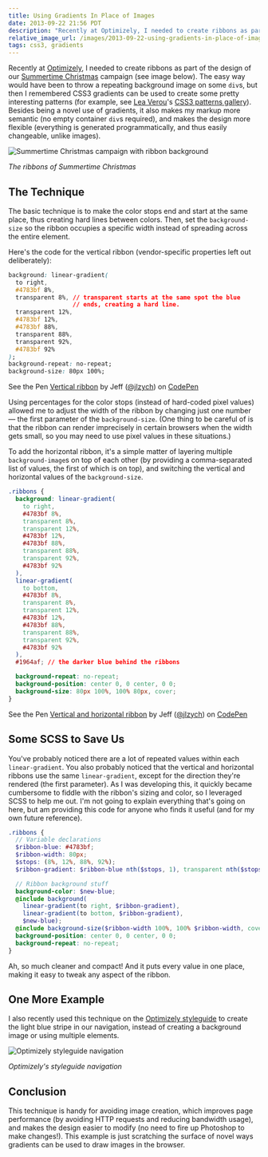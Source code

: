 ```yaml
---
title: Using Gradients In Place of Images
date: 2013-09-22 21:56 PDT
description: "Recently at Optimizely, I needed to create ribbons as part of the design of our Summertime Christmas campaign. The easy way would have been to throw a repeating background image on some `div`s, but then I remembered CSS3 gradients can be used to create some pretty interesting patterns."
relative_image_url: /images/2013-09-22-using-gradients-in-place-of-images/summertime-xmas.png
tags: css3, gradients
---
```


Recently at [Optimizely](https://www.optimizely.com), I needed to create ribbons as part of the design of our [Summertime Christmas](https://www.optimizely.com/ecommerce-ab-testing) campaign (see image below). The easy way would have been to throw a repeating background image on some `div`s, but then I remembered CSS3 gradients can be used to create some pretty interesting patterns (for example, see [Lea Verou](http://lea.verou.me/)'s [CSS3 patterns gallery](http://lea.verou.me/css3patterns/)). Besides being a novel use of gradients, it also makes my markup more semantic (no empty container `div`s required), and makes the design more flexible (everything is generated programmatically, and thus easily changeable, unlike images).

![Summertime Christmas campaign with ribbon background](http://jlzych.com/images/2013-09-22-using-gradients-in-place-of-images/summertime-xmas.png)

_The ribbons of Summertime Christmas_

## The Technique

The basic technique is to make the color stops end and start at the same place, thus creating hard lines between colors. Then, set the `background-size` so the ribbon occupies a specific width instead of spreading across the entire element.

Here's the code for the vertical ribbon (vendor-specific properties left out deliberately):

```css
background: linear-gradient(
  to right,
  #4783bf 8%,
  transparent 8%, // transparent starts at the same spot the blue
                  // ends, creating a hard line.
  transparent 12%,
  #4783bf 12%,
  #4783bf 88%,
  transparent 88%,
  transparent 92%,
  #4783bf 92%
);
background-repeat: no-repeat;
background-size: 80px 100%;
```

<p data-height="268" data-theme-id="0" data-slug-hash="DhIJp" data-user="jlzych" data-default-tab="result" class='codepen'>See the Pen <a href='http://codepen.io/jlzych/pen/DhIJp'>Vertical ribbon</a> by Jeff (<a href='http://codepen.io/jlzych'>@jlzych</a>) on <a href='http://codepen.io'>CodePen</a></p>
<script async src="http://codepen.io/assets/embed/ei.js"></script>

Using percentages for the color stops (instead of hard-coded pixel values) allowed me to adjust the width of the ribbon by changing just one number — the first parameter of the `background-size`. (One thing to be careful of is that the ribbon can render imprecisely in certain browsers when the width gets small, so you may need to use pixel values in these situations.)

To add the horizontal ribbon, it's a simple matter of layering multiple `background-image`s on top of each other (by providing a comma-separated list of values, the first of which is on top), and switching the vertical and horizontal values of the `background-size`.

```css
.ribbons {
  background: linear-gradient(
    to right,
    #4783bf 8%,
    transparent 8%,
    transparent 12%,
    #4783bf 12%,
    #4783bf 88%,
    transparent 88%,
    transparent 92%,
    #4783bf 92%
  ),
  linear-gradient(
    to bottom,
    #4783bf 8%,
    transparent 8%,
    transparent 12%,
    #4783bf 12%,
    #4783bf 88%,
    transparent 88%,
    transparent 92%,
    #4783bf 92%
  ),
  #1964af; // the darker blue behind the ribbons

  background-repeat: no-repeat;
  background-position: center 0, 0 center, 0 0;
  background-size: 80px 100%, 100% 80px, cover;
}
```

<p data-height="268" data-theme-id="0" data-slug-hash="pBwLs" data-user="jlzych" data-default-tab="result" class='codepen'>See the Pen <a href='http://codepen.io/jlzych/pen/pBwLs'>Vertical and horizontal ribbon</a> by Jeff (<a href='http://codepen.io/jlzych'>@jlzych</a>) on <a href='http://codepen.io'>CodePen</a></p>
<script async src="http://codepen.io/assets/embed/ei.js"></script>

## Some SCSS to Save Us

You've probably noticed there are a lot of repeated values within each `linear-gradient`. You also probably noticed that the vertical and horizontal ribbons use the same `linear-gradient`, except for the direction they're rendered (the first parameter). As I was developing this, it quickly became cumbersome to fiddle with the ribbon's sizing and color, so I leveraged SCSS to help me out. I'm not going to explain everything that's going on here, but am providing this code for anyone who finds it useful (and for my own future reference).

```scss
.ribbons {
  // Variable declarations
  $ribbon-blue: #4783bf;
  $ribbon-width: 80px;
  $stops: (8%, 12%, 88%, 92%);
  $ribbon-gradient: $ribbon-blue nth($stops, 1), transparent nth($stops, 1), transparent nth($stops, 2), $ribbon-blue nth($stops, 2), $ribbon-blue nth($stops, 3), transparent nth($stops, 3), transparent nth($stops, 4), $ribbon-blue nth($stops, 4);

  // Ribbon background stuff
  background-color: $new-blue;
  @include background(
    linear-gradient(to right, $ribbon-gradient),
    linear-gradient(to bottom, $ribbon-gradient),
    $new-blue);
  @include background-size($ribbon-width 100%, 100% $ribbon-width, cover);
  background-position: center 0, 0 center, 0 0;
  background-repeat: no-repeat;
}
```

Ah, so much cleaner and compact! And it puts every value in one place, making it easy to tweak any aspect of the ribbon.

## One More Example

I also recently used this technique on the [Optimizely styleguide](http://styleguide.optimizely.com) to create the light blue stripe in our navigation, instead of creating a background image or using multiple elements.

![Optimizely styleguide navigation](http://jlzych.com/images/2013-09-22-using-gradients-in-place-of-images/styleguide-nav.png)

_Optimizely's styleguide navigation_

## Conclusion

This technique is handy for avoiding image creation, which improves page performance (by avoiding HTTP requests and reducing bandwidth usage), and makes the design easier to modify (no need to fire up Photoshop to make changes!). This example is just scratching the surface of novel ways gradients can be used to draw images in the browser.
